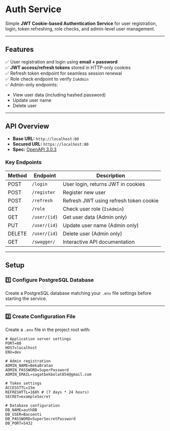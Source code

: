 # Auth Service

Simple **JWT Cookie-based Authentication Service** for user registration, login, token refreshing, role checks, and admin-level user management.

---

## Features

✅ User registration and login using **email + password**  
✅ **JWT access/refresh tokens** stored in HTTP-only cookies  
✅ Refresh token endpoint for seamless session renewal  
✅ Role check endpoint to verify `IsAdmin`  
✅ Admin-only endpoints:
- View user data (including hashed password)
- Update user name
- Delete user

---

## API Overview

- **Base URL:** `http://localhost:80`
- **Secured URL:** `https://localhost:80`
- **Spec:** [OpenAPI 3.0.3](https://swagger.io/specification/)

### Key Endpoints

| Method | Endpoint       | Description                              |
|--------|----------------|------------------------------------------|
| POST   | `/login`       | User login, returns JWT in cookies      |
| POST   | `/register`    | Register new user                       |
| POST   | `/refresh`     | Refresh JWT using refresh token cookie  |
| GET    | `/role`        | Check user role (`IsAdmin`)             |
| GET    | `/user/{id}`   | Get user data (Admin only)              |
| PUT    | `/user/{id}`   | Update user name (Admin only)           |
| DELETE | `/user/{id}`   | Delete user (Admin only)                |
| GET    | `/swagger/`    | Interactive API documentation           |
---

## Setup

### 1️⃣ Configure PostgreSQL Database

Create a PostgreSQL database matching your `.env` file settings before starting the service.

---

### 2️⃣ Create Configuration File

Create a `.env` file in the project root with:

```env
# Application server settings
PORT=80
HOST=localhost
ENV=dev

# Admin registration
ADMIN_NAME=BekaBratan
ADMIN_PASSWORD=SuperPassword
ADMIN_EMAIL=sagatbekbolat854@gmail.com

# Token settings
ACCESSTTL=15m
REFRESHTTL=168h # (7 days * 24 hours)
SECRET=exampleSecret

# Database configuration
DB_NAME=authDB
DB_USER=Bacoonti
DB_PASSWORD=SuperSecretPassword
DB_PORT=5432
```
